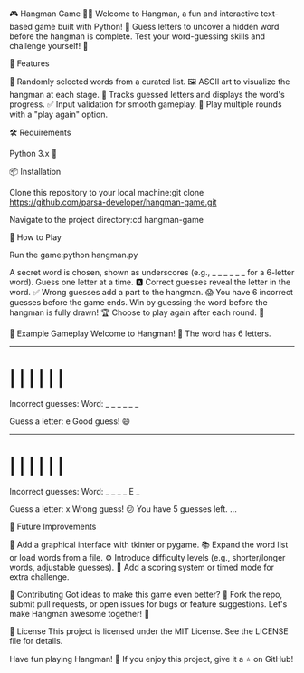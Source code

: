 🎮 Hangman Game 🧙‍♂️
Welcome to Hangman, a fun and interactive text-based game built with Python! 🐍 Guess letters to uncover a hidden word before the hangman is complete. Test your word-guessing skills and challenge yourself! 🚀

🌟 Features

🎲 Randomly selected words from a curated list.
🖼️ ASCII art to visualize the hangman at each stage.
📝 Tracks guessed letters and displays the word's progress.
✅ Input validation for smooth gameplay.
🔄 Play multiple rounds with a "play again" option.


🛠️ Requirements

Python 3.x 🐍


📦 Installation

Clone this repository to your local machine:git clone https://github.com/parsa-developer/hangman-game.git


Navigate to the project directory:cd hangman-game




🎲 How to Play

Run the game:python hangman.py


A secret word is chosen, shown as underscores (e.g., _ _ _ _ _ _ for a 6-letter word).
Guess one letter at a time. 🅰️
Correct guesses reveal the letter in the word. ✅
Wrong guesses add a part to the hangman. 😱 You have 6 incorrect guesses before the game ends.
Win by guessing the word before the hangman is fully drawn! 🏆
Choose to play again after each round. 🔁


📸 Example Gameplay
Welcome to Hangman! 🎉
The word has 6 letters.

 ------
 |    |
      |
      |
      |
      |
==========

Incorrect guesses: 
Word: _ _ _ _ _ _

Guess a letter: e
Good guess! 😄

 ------
 |    |
      |
      |
      |
      |
==========

Incorrect guesses: 
Word: _ _ _ _ E _

Guess a letter: x
Wrong guess! 😕 You have 5 guesses left.
...


🚀 Future Improvements

🎨 Add a graphical interface with tkinter or pygame.
📚 Expand the word list or load words from a file.
⚙️ Introduce difficulty levels (e.g., shorter/longer words, adjustable guesses).
🏅 Add a scoring system or timed mode for extra challenge.


🤝 Contributing
Got ideas to make this game even better? 🌈 Fork the repo, submit pull requests, or open issues for bugs or feature suggestions. Let's make Hangman awesome together! 💪

📜 License
This project is licensed under the MIT License. See the LICENSE file for details.

Have fun playing Hangman! 🎉 If you enjoy this project, give it a ⭐ on GitHub!
